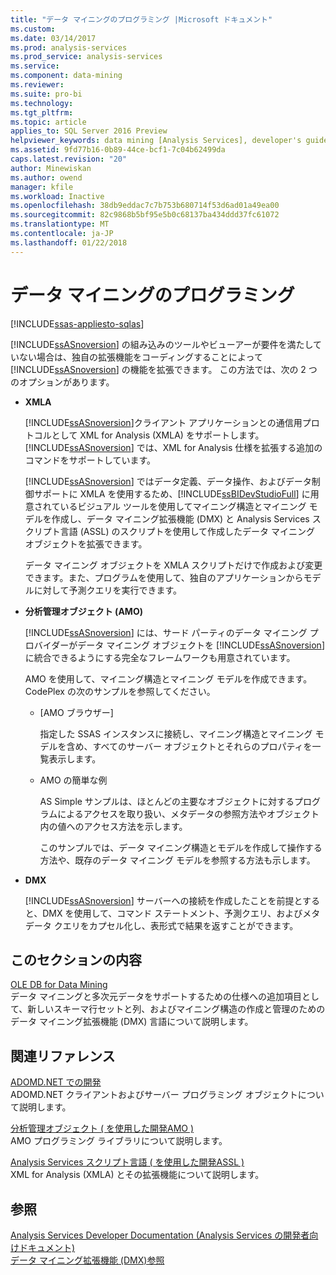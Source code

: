 ```yaml
---
title: "データ マイニングのプログラミング |Microsoft ドキュメント"
ms.custom: 
ms.date: 03/14/2017
ms.prod: analysis-services
ms.prod_service: analysis-services
ms.service: 
ms.component: data-mining
ms.reviewer: 
ms.suite: pro-bi
ms.technology: 
ms.tgt_pltfrm: 
ms.topic: article
applies_to: SQL Server 2016 Preview
helpviewer_keywords: data mining [Analysis Services], developer's guide
ms.assetid: 9fd77b16-0b89-44ce-bcf1-7c04b62499da
caps.latest.revision: "20"
author: Minewiskan
ms.author: owend
manager: kfile
ms.workload: Inactive
ms.openlocfilehash: 38db9eddac7c7b753b680714f53d6ad01a49ea00
ms.sourcegitcommit: 82c9868b5bf95e5b0c68137ba434ddd37fc61072
ms.translationtype: MT
ms.contentlocale: ja-JP
ms.lasthandoff: 01/22/2018
---
```

# <a name="data-mining-programming"></a>データ マイニングのプログラミング
[!INCLUDE[ssas-appliesto-sqlas](../includes/ssas-appliesto-sqlas.md)]

  [!INCLUDE[ssASnoversion](../includes/ssasnoversion-md.md)] の組み込みのツールやビューアーが要件を満たしていない場合は、独自の拡張機能をコーディングすることによって [!INCLUDE[ssASnoversion](../includes/ssasnoversion-md.md)] の機能を拡張できます。 この方法では、次の 2 つのオプションがあります。  
  
-   **XMLA**  
  
     [!INCLUDE[ssASnoversion](../includes/ssasnoversion-md.md)]クライアント アプリケーションとの通信用プロトコルとして XML for Analysis (XMLA) をサポートします。 [!INCLUDE[ssASnoversion](../includes/ssasnoversion-md.md)] では、XML for Analysis 仕様を拡張する追加のコマンドをサポートしています。  
  
     [!INCLUDE[ssASnoversion](../includes/ssasnoversion-md.md)] ではデータ定義、データ操作、およびデータ制御サポートに XMLA を使用するため、[!INCLUDE[ssBIDevStudioFull](../includes/ssbidevstudiofull-md.md)] に用意されているビジュアル ツールを使用してマイニング構造とマイニング モデルを作成し、データ マイニング拡張機能 (DMX) と Analysis Services スクリプト言語 (ASSL) のスクリプトを使用して作成したデータ マイニング オブジェクトを拡張できます。  
  
     データ マイニング オブジェクトを XMLA スクリプトだけで作成および変更できます。また、プログラムを使用して、独自のアプリケーションからモデルに対して予測クエリを実行できます。  
  
-   **分析管理オブジェクト (AMO)**  
  
     [!INCLUDE[ssASnoversion](../includes/ssasnoversion-md.md)] には、サード パーティのデータ マイニング プロバイダーがデータ マイニング オブジェクトを [!INCLUDE[ssASnoversion](../includes/ssasnoversion-md.md)] に統合できるようにする完全なフレームワークも用意されています。  
  
     AMO を使用して、マイニング構造とマイニング モデルを作成できます。 CodePlex の次のサンプルを参照してください。  
  
    -   [AMO ブラウザー]  
  
         指定した SSAS インスタンスに接続し、マイニング構造とマイニング モデルを含め、すべてのサーバー オブジェクトとそれらのプロパティを一覧表示します。  
  
    -   AMO の簡単な例  
  
         AS Simple サンプルは、ほとんどの主要なオブジェクトに対するプログラムによるアクセスを取り扱い、メタデータの参照方法やオブジェクト内の値へのアクセス方法を示します。  
  
         このサンプルでは、データ マイニング構造とモデルを作成して操作する方法や、既存のデータ マイニング モデルを参照する方法も示します。  
  
-   **DMX**  
  
     [!INCLUDE[ssASnoversion](../includes/ssasnoversion-md.md)] サーバーへの接続を作成したことを前提とすると、DMX を使用して、コマンド ステートメント、予測クエリ、およびメタデータ クエリをカプセル化し、表形式で結果を返すことができます。  
  
## <a name="in-this-section"></a>このセクションの内容  
 [OLE DB for Data Mining](../analysis-services/data-mining-programming-ole-db.md)  
 データ マイニングと多次元データをサポートするための仕様への追加項目として、新しいスキーマ行セットと列、およびマイニング構造の作成と管理のためのデータ マイニング拡張機能 (DMX) 言語について説明します。  
  
## <a name="related-reference"></a>関連リファレンス  
 [ADOMD.NET での開発](../analysis-services/multidimensional-models/adomd-net/developing-with-adomd-net.md)  
 ADOMD.NET クライアントおよびサーバー プログラミング オブジェクトについて説明します。  
  
 [分析管理オブジェクト &#40; を使用した開発AMO &#41;](../analysis-services/multidimensional-models/analysis-management-objects/developing-with-analysis-management-objects-amo.md)  
 AMO プログラミング ライブラリについて説明します。  
  
 [Analysis Services スクリプト言語 &#40; を使用した開発ASSL &#41;](../analysis-services/multidimensional-models/scripting-language-assl/developing-with-analysis-services-scripting-language-assl.md)  
 XML for Analysis (XMLA) とその拡張機能について説明します。  
  
## <a name="see-also"></a>参照  
 [Analysis Services Developer Documentation (Analysis Services の開発者向けドキュメント)](../analysis-services/analysis-services-developer-documentation.md)   
 [データ マイニング拡張機能 &#40;DMX&#41;参照](../dmx/data-mining-extensions-dmx-reference.md)  
  
  
